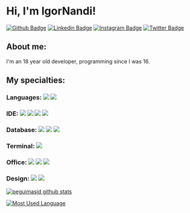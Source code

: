 # Hi, I'm IgorNandi!

[![Github Badge](https://img.shields.io/badge/-Github-000?style=flat-square&logo=Github&logoColor=white&link=https://github.com/Igornandi)](https://github.com/Igornandi)
[![Linkedin Badge](https://img.shields.io/badge/-LinkedIn-blue?style=flat-square&logo=Linkedin&logoColor=white&link=https://www.linkedin.com/in/guilhermo-masid-494677b8/)](https://www.linkedin.com/in/igor-moreira-nandi-0a258a20b/)
[![Instagram Badge](https://img.shields.io/badge/Instagram-E4405F?style=for-the-badge&logo=instagram&logoColor=white)](https://www.instagram.com/igornandii/)
[![Twitter Badge](https://img.shields.io/badge/Twitter-1DA1F2?style=for-the-badge&logo=twitter&logoColor=white)](https://twitter.com/igor_nandi)

## About me:
I'm an 18 year old developer, programming since I was 16.


## My specialties:

### Languages: <img src="https://img.shields.io/badge/Java-ED8B00?style=for-the-badge&logo=java&logoColor=white"/> <img src="https://img.shields.io/badge/javascript%20-%23323330.svg?&style=for-the-badge&logo=javascript&logoColor=%23F7DF1E"/>

### IDE: <img src="https://img.shields.io/badge/netbeans-1B6AC6?style=for-the-badge&logo=apachenetbeanside&logoColor=white"/> <img src="https://img.shields.io/badge/Android_Studio-3DDC84?style=for-the-badge&logo=android-studio&logoColor=white"/> <img src="https://img.shields.io/badge/Visual_Studio_Code-0078D4?style=for-the-badge&logo=visual%20studio%20code&logoColor=white"/> <img src="https://img.shields.io/badge/Notepad++-90E59A.svg?style=for-the-badge&logo=notepad%2B%2B&logoColor=black"/>

### Database: <img src ="https://img.shields.io/badge/postgres-%23316192.svg?&style=for-the-badge&logo=postgresql&logoColor=white"/> <img src ="https://img.shields.io/badge/MySQL-005C84?style=for-the-badge&logo=mysql&logoColor=white"/> <img src ="https://img.shields.io/badge/SQLite-07405E?style=for-the-badge&logo=sqlite&logoColor=white"/>

### Terminal: <img src ="https://img.shields.io/badge/GIT-E44C30?style=for-the-badge&logo=git&logoColor=white"/>

### Office: <img src ="https://img.shields.io/badge/Microsoft_Excel-217346?style=for-the-badge&logo=microsoft-excel&logoColor=white"/> <img src ="https://img.shields.io/badge/Microsoft_PowerPoint-B7472A?style=for-the-badge&logo=microsoft-powerpoint&logoColor=white"/> <img src ="https://img.shields.io/badge/Microsoft_Word-2B579A?style=for-the-badge&logo=microsoft-word&logoColor=white"/>

### Design: <img src ="https://img.shields.io/badge/Adobe%20Photoshop-31A8FF?style=for-the-badge&logo=Adobe%20Photoshop&logoColor=black"/> <img src ="https://img.shields.io/badge/Adobe%20Premiere%20Pro-9999FF?style=for-the-badge&logo=Adobe%20Premiere%20Pro&logoColor=white"/>

[![peguimasid github stats](https://github-readme-stats.vercel.app/api?username=Igornandi&show_icons=true&title_color=fff&icon_color=37aaff&text_color=f8f8f2&bg_color=171c24&count_private=true)](https://github.com/Igornandi)

[![Most Used Language](https://github-readme-stats.vercel.app/api/top-langs/?username=Igornandi)](https://github.com/Igornandi)
